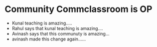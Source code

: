 # Community Commclassroom is OP

- Kunal teaching is amazing.....
- Rahul says that kunal teaching is amazing....
- Avinash says that this communuty is amazing...
- avinash made this change again......
